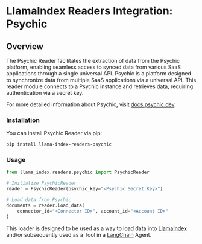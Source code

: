 # LlamaIndex Readers Integration: Psychic

## Overview

The Psychic Reader facilitates the extraction of data from the Psychic platform, enabling seamless access to synced data from various SaaS applications through a single universal API.
Psychic is a platform designed to synchronize data from multiple SaaS applications via a universal API. This reader module connects to a Psychic instance and retrieves data, requiring authentication via a secret key.

For more detailed information about Psychic, visit [docs.psychic.dev](https://docs.psychic.dev).

### Installation

You can install Psychic Reader via pip:

```bash
pip install llama-index-readers-psychic
```

### Usage

```python
from llama_index.readers.psychic import PsychicReader

# Initialize PsychicReader
reader = PsychicReader(psychic_key="<Psychic Secret Key>")

# Load data from Psychic
documents = reader.load_data(
    connector_id="<Connector ID>", account_id="<Account ID>"
)
```

This loader is designed to be used as a way to load data into
[LlamaIndex](https://github.com/run-llama/llama_index/tree/main/llama_index) and/or subsequently
used as a Tool in a [LangChain](https://github.com/hwchase17/langchain) Agent.
